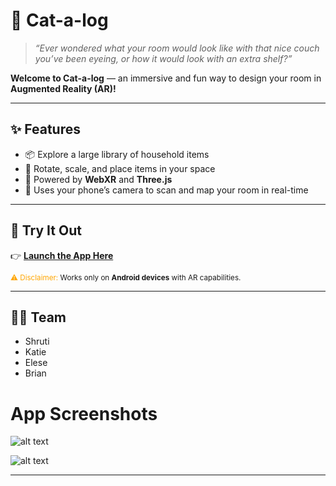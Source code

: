 # 🐾 Cat-a-log

> *“Ever wondered what your room would look like with that nice couch you’ve been eyeing, or how it would look with an extra shelf?”*  

**Welcome to Cat-a-log** — an immersive and fun way to design your room in **Augmented Reality (AR)!**  

---

## ✨ Features
- 📦 Explore a large library of household items  
- 🔄 Rotate, scale, and place items in your space  
- 📱 Powered by **WebXR** and **Three.js**  
- 🎥 Uses your phone’s camera to scan and map your room in real-time  

---

## 🚀 Try It Out
👉 [**Launch the App Here**](https://cc58229c879e.ngrok-free.app)  

<sub><span style="color:orange">⚠️ Disclaimer:</span> Works only on **Android devices** with AR capabilities.</sub>  

---

## 👩‍💻 Team
- Shruti  
- Katie  
- Elese  
- Brian

# App Screenshots
![alt text](https://github.com/aeriezu/moodboard-ar/blob/848cda5f5b31bec16fb22e1609b25383911b3408/screenshots/Screenshot%202025-09-21%20095048.png)

![alt text](https://github.com/aeriezu/moodboard-ar/blob/848cda5f5b31bec16fb22e1609b25383911b3408/screenshots/Screenshot%202025-09-21%20095035.png)


---
